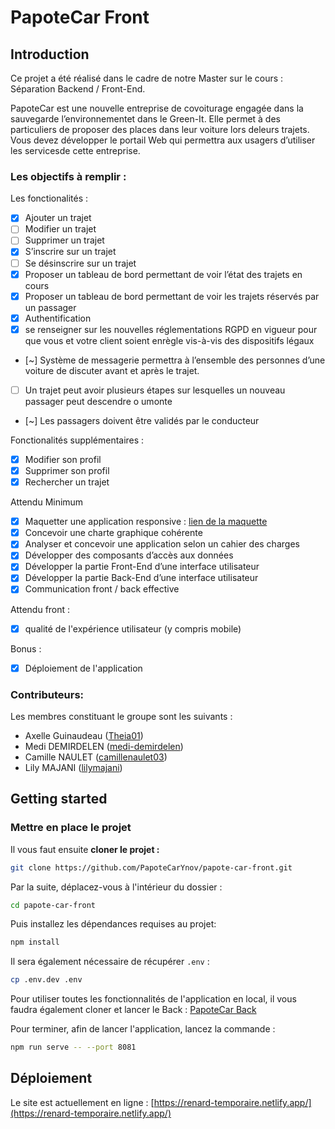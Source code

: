 # PapoteCar Front

## Introduction

Ce projet a été réalisé dans le cadre de notre Master sur le cours : Séparation Backend / Front-End.

PapoteCar est une nouvelle entreprise de covoiturage engagée dans la sauvegarde l’environnementet dans le Green-It. Elle permet à des particuliers de proposer des places dans leur voiture lors deleurs trajets. Vous devez développer le portail Web qui permettra aux usagers d’utiliser les servicesde cette entreprise.

### Les objectifs à remplir :

Les fonctionalités :

- [x] Ajouter un trajet
- [ ] Modifier un trajet
- [ ] Supprimer un trajet
- [x] S’inscrire sur un trajet
- [ ] Se désinscrire sur un trajet
- [x] Proposer un tableau de bord permettant de voir l’état des trajets en cours
- [x] Proposer un tableau de bord permettant de voir les trajets réservés par un passager
- [x] Authentification
- [x] se renseigner sur les nouvelles réglementations RGPD en vigueur pour que vous et votre client soient enrègle vis-à-vis des dispositifs légaux
- [~] Système de messagerie permettra à l’ensemble des personnes d’une voiture de discuter avant et après le trajet.
- [ ] Un trajet peut avoir plusieurs étapes sur lesquelles un nouveau passager peut descendre o umonte
- [~] Les passagers doivent être validés par le conducteur

Fonctionalités supplémentaires :

- [x] Modifier son profil
- [x] Supprimer son profil
- [x] Rechercher un trajet

Attendu Minimum

- [x] Maquetter une application responsive : [lien de la maquette](https://www.figma.com/proto/MMXLA9iA32F5cpWPNzyStq/PapoteCar?node-id=76%3A1300&scaling=scale-down&starting-point-node-id=76%3A1301)
- [x] Concevoir une charte graphique cohérente
- [x] Analyser et concevoir une application selon un cahier des charges
- [x] Développer des composants d’accès aux données
- [x] Développer la partie Front-End d’une interface utilisateur
- [x] Développer la partie Back-End d’une interface utilisateur
- [x] Communication front / back effective

Attendu front :

- [x] qualité de l'expérience utilisateur (y compris mobile)

Bonus :

- [x] Déploiement de l'application

### Contributeurs:

Les membres constituant le groupe sont les suivants :

- Axelle Guinaudeau ([Theia01](https://github.com/Theia01))
- Medi DEMIRDELEN ([medi-demirdelen](https://github.com/medi-demirdelen))
- Camille NAULET ([camillenaulet03](https://github.com/camillenaulet03))
- Lily MAJANI ([lilymajani](https://github.com/lilymajani))

## Getting started

### Mettre en place le projet

Il vous faut ensuite **cloner le projet :**

```sh
git clone https://github.com/PapoteCarYnov/papote-car-front.git
```

Par la suite, déplacez-vous à l'intérieur du dossier :

```sh
cd papote-car-front
```

Puis installez les dépendances requises au projet:

```sh
npm install
```

Il sera également nécessaire de récupérer `.env` :

```sh
cp .env.dev .env
```

Pour utiliser toutes les fonctionnalités de l'application en local, il vous faudra également cloner et lancer le Back : [PapoteCar Back](https://github.com/PapoteCarYnov/papote-car-back)

Pour terminer, afin de lancer l'application, lancez la commande :

```sh
npm run serve -- --port 8081
```

## Déploiement

Le site est actuellement en ligne : [https://renard-temporaire.netlify.app/](https://renard-temporaire.netlify.app/)
